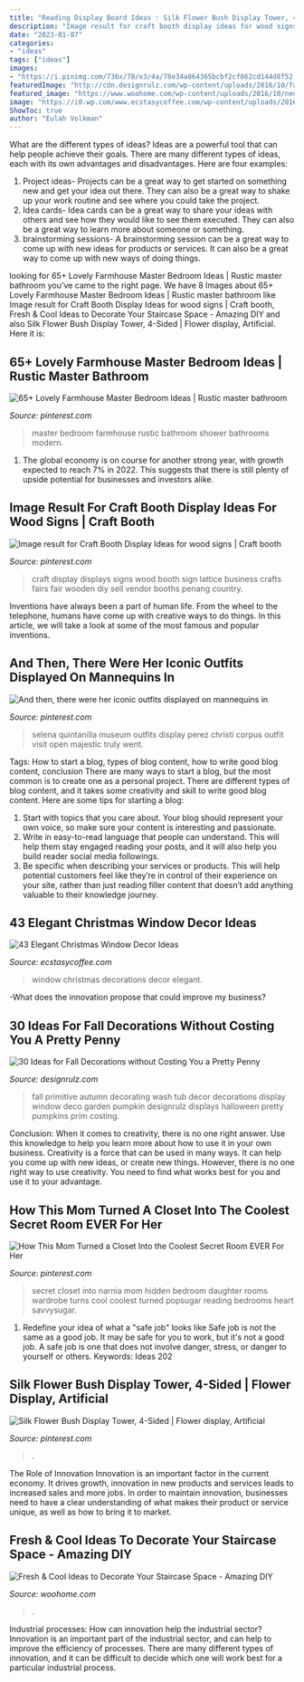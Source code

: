 ```yaml
---
title: "Reading Display Board Ideas : Silk Flower Bush Display Tower, 4-sided"
description: "Image result for craft booth display ideas for wood signs"
date: "2023-01-07"
categories:
- "ideas"
tags: ["ideas"]
images:
- "https://i.pinimg.com/736x/78/e3/4a/78e34a864365bcbf2cf862cd144d8f52.jpg"
featuredImage: "http://cdn.designrulz.com/wp-content/uploads/2016/10/fall-decorattion-designrulz-21.jpg"
featured_image: "https://www.woohome.com/wp-content/uploads/2016/10/need-ideas-to-decorate-staircase-space-6.jpg"
image: "https://i0.wp.com/www.ecstasycoffee.com/wp-content/uploads/2016/10/Christmas-Window-Decorations-Ideas-6.jpg"
ShowToc: true
author: "Eulah Volkman"
---
```



What are the different types of ideas?
Ideas are a powerful tool that can help people achieve their goals. There are many different types of ideas, each with its own advantages and disadvantages. Here are four examples: 
1. Project ideas- Projects can be a great way to get started on something new and get your idea out there. They can also be a great way to shake up your work routine and see where you could take the project. 
2. Idea cards- Idea cards can be a great way to share your ideas with others and see how they would like to see them executed. They can also be a great way to learn more about someone or something. 
3. brainstorming sessions- A brainstorming session can be a great way to come up with new ideas for products or services. It can also be a great way to come up with new ways of doing things.

	

		
looking for 65+ Lovely Farmhouse Master Bedroom Ideas | Rustic master bathroom you've came to the right page. We have 8 Images about 65+ Lovely Farmhouse Master Bedroom Ideas | Rustic master bathroom like Image result for Craft Booth Display Ideas for wood signs | Craft booth, Fresh &amp; Cool Ideas to Decorate Your Staircase Space - Amazing DIY and also Silk Flower Bush Display Tower, 4-Sided | Flower display, Artificial. Here it is:
		
    
## 65+ Lovely Farmhouse Master Bedroom Ideas | Rustic Master Bathroom

<img loading=lazy src="https://i.pinimg.com/736x/12/9f/e8/129fe8f472f1beb0a558bd1c6d28fea0.jpg" onerror="this.onerror=null;this.src='https://tse3.mm.bing.net/th?id=OIP.nRnWxBxI_mRyAbQzrXwowAHaJ3&amp;pid=15.1';" alt="65+ Lovely Farmhouse Master Bedroom Ideas | Rustic master bathroom">

_Source: pinterest.com_

>master bedroom farmhouse rustic bathroom shower bathrooms modern. 

	

1. The global economy is on course for another strong year, with growth expected to reach 7% in 2022. This suggests that there is still plenty of upside potential for businesses and investors alike.

    
## Image Result For Craft Booth Display Ideas For Wood Signs | Craft Booth

<img loading=lazy src="https://i.pinimg.com/736x/78/e3/4a/78e34a864365bcbf2cf862cd144d8f52.jpg" onerror="this.onerror=null;this.src='https://tse3.mm.bing.net/th?id=OIP.tf9xV5H2Hi9-we1x5weV4wHaJ4&amp;pid=15.1';" alt="Image result for Craft Booth Display Ideas for wood signs | Craft booth">

_Source: pinterest.com_

>craft display displays signs wood booth sign lattice business crafts fairs fair wooden diy sell vendor booths penang country. 

	

Inventions have always been a part of human life. From the wheel to the telephone, humans have come up with creative ways to do things. In this article, we will take a look at some of the most famous and popular inventions.

    
## And Then, There Were Her Iconic Outfits Displayed On Mannequins In

<img loading=lazy src="https://i.pinimg.com/736x/5e/df/1c/5edf1caf8c1a9ac7a2adf292d953c8e4--selena-museum-selena-selena.jpg" onerror="this.onerror=null;this.src='https://tse3.mm.bing.net/th?id=OIP.Qy-Nh0ocqDJhvLFS6jASBwHaLH&amp;pid=15.1';" alt="And then, there were her iconic outfits displayed on mannequins in">

_Source: pinterest.com_

>selena quintanilla museum outfits display perez christi corpus outfit visit open majestic truly went. 

	

Tags: How to start a blog, types of blog content, how to write good blog content, conclusion
There are many ways to start a blog, but the most common is to create one as a personal project. There are different types of blog content, and it takes some creativity and skill to write good blog content. Here are some tips for starting a blog:
1. Start with topics that you care about. Your blog should represent your own voice, so make sure your content is interesting and passionate.
2. Write in easy-to-read language that people can understand. This will help them stay engaged reading your posts, and it will also help you build reader social media followings.
3. Be specific when describing your services or products. This will help potential customers feel like they’re in control of their experience on your site, rather than just reading filler content that doesn’t add anything valuable to their knowledge journey. 

    
## 43 Elegant Christmas Window Decor Ideas

<img loading=lazy src="https://i0.wp.com/www.ecstasycoffee.com/wp-content/uploads/2016/10/Christmas-Window-Decorations-Ideas-6.jpg" onerror="this.onerror=null;this.src='https://tse1.mm.bing.net/th?id=OIP.tYZaXh9x-GWfQsbvcXkduQHaLG&amp;pid=15.1';" alt="43 Elegant Christmas Window Decor Ideas">

_Source: ecstasycoffee.com_

>window christmas decorations decor elegant. 

	

-What does the innovation propose that could improve my business?

    
## 30 Ideas For Fall Decorations Without Costing You A Pretty Penny

<img loading=lazy src="http://cdn.designrulz.com/wp-content/uploads/2016/10/fall-decorattion-designrulz-21.jpg" onerror="this.onerror=null;this.src='https://tse3.mm.bing.net/th?id=OIP.bA72hTjZNYmfynKVItoZJAHaJ4&amp;pid=15.1';" alt="30 Ideas for Fall Decorations without Costing You a Pretty Penny">

_Source: designrulz.com_

>fall primitive autumn decorating wash tub decor decorations display window deco garden pumpkin designrulz displays halloween pretty pumpkins prim costing. 

	

Conclusion: When it comes to creativity, there is no one right answer. Use this knowledge to help you learn more about how to use it in your own business.
Creativity is a force that can be used in many ways. It can help you come up with new ideas, or create new things. However, there is no one right way to use creativity. You need to find what works best for you and use it to your advantage.

    
## How This Mom Turned A Closet Into The Coolest Secret Room EVER For Her

<img loading=lazy src="https://i.pinimg.com/736x/55/31/b6/5531b685980bdfc6d27d6032d2820283.jpg" onerror="this.onerror=null;this.src='https://tse4.mm.bing.net/th?id=OIP.0bt1nmcRKfllWHFgV7u8cAHaLH&amp;pid=15.1';" alt="How This Mom Turned a Closet Into the Coolest Secret Room EVER For Her">

_Source: pinterest.com_

>secret closet into narnia mom hidden bedroom daughter rooms wardrobe turns cool coolest turned popsugar reading bedrooms heart savvysugar. 

	

1) Redefine your idea of what a "safe job" looks like
Safe job is not the same as a good job. It may be safe for you to work, but it's not a good job. A safe job is one that does not involve danger, stress, or danger to yourself or others. Keywords: Ideas 202
    
## Silk Flower Bush Display Tower, 4-Sided | Flower Display, Artificial

<img loading=lazy src="https://i.pinimg.com/736x/0a/25/8f/0a258f7adc249c08da356f7a49c363ff.jpg" onerror="this.onerror=null;this.src='https://tse3.mm.bing.net/th?id=OIP.FfCOIDW43DCoQxB__HzE4wAAAA&amp;pid=15.1';" alt="Silk Flower Bush Display Tower, 4-Sided | Flower display, Artificial">

_Source: pinterest.com_

>. 

	

The Role of Innovation
Innovation is an important factor in the current economy. It drives growth, innovation in new products and services leads to increased sales and more jobs. In order to maintain innovation, businesses need to have a clear understanding of what makes their product or service unique, as well as how to bring it to market.

    
## Fresh &amp; Cool Ideas To Decorate Your Staircase Space - Amazing DIY

<img loading=lazy src="https://www.woohome.com/wp-content/uploads/2016/10/need-ideas-to-decorate-staircase-space-6.jpg" onerror="this.onerror=null;this.src='https://tse2.mm.bing.net/th?id=OIP.TRX4oTO_jZ-a7h9FxgibrgHaLH&amp;pid=15.1';" alt="Fresh &amp; Cool Ideas to Decorate Your Staircase Space - Amazing DIY">

_Source: woohome.com_

>. 

	

Industrial processes: How can innovation help the industrial sector?
Innovation is an important part of the industrial sector, and can help to improve the efficiency of processes. There are many different types of innovation, and it can be difficult to decide which one will work best for a particular industrial process.

